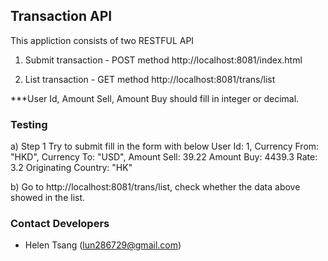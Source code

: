## Transaction API

This appliction consists of two RESTFUL API

1. Submit transaction - POST method
http://localhost:8081/index.html 

2. List transaction - GET method
http://localhost:8081/trans/list 

***User Id, Amount Sell, Amount Buy should fill in integer or decimal.

### Testing

a) Step 1
Try to submit fill in the form with below 
User Id: 1, 
Currency From: "HKD", 
Currency To: "USD", 
Amount Sell: 39.22
Amount Buy: 4439.3
Rate: 3.2
Originating Country:	 "HK"

b) Go to http://localhost:8081/trans/list, check whether the data above showed in the list.


### Contact Developers

- Helen Tsang (lun286729@gmail.com)
